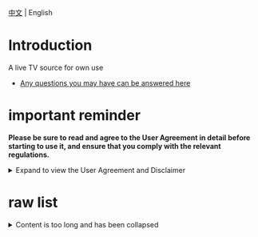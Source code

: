 [中文](README.md) | English

# Introduction
A live TV source for own use  
- <a href="https://github.com/tunjinyu/M3U/issues" target="_blank">Any questions you may have can be answered here</a>  
# important reminder
**Please be sure to read and agree to the User Agreement in detail before starting to use it, and ensure that you comply with the relevant regulations.**

<details>
  
<summary>Expand to view the User Agreement and Disclaimer</summary>
  
Please read and understand the following statement carefully before viewing this item:
  
1. If you do not agree with any of the contents of this statement, please stop immediately, once you start using it, it means you agree with it.
2. This project is for personal study, research and technical exchange only. All content is from the Internet, including but not limited to video sites, media sharing sites, etc.. This project has no control over the legality, accuracy, completeness or availability of these resources, and therefore is not responsible for the authenticity, legality or suitability of the content of the resources.
3. As the data sources are created by users themselves, we hereby remind you in particular that any third-party advertisements, product promotion information and other related content that may appear in the videos or pop-ups are spontaneously implanted by user behavior. Please be vigilant during your experience and independently screen the authenticity and legitimacy of such information, and the Platform does not assume any responsibility for any losses incurred by users in the event of fraud. 4.
4. The use of these data may face legal risks, such as the resulting legal responsibility, the user should bear.
5. The Program is not responsible for any content, including but not limited to the accuracy, copyright compliance, completeness, security and availability of media resources. It shall not be responsible for any loss, damage or legal disputes resulting from the use of the software.
6. The use of the Software must comply with relevant laws and regulations and prohibit any activity that violates the laws and regulations, including but not limited to the production, uploading, dissemination and storage of any illegal or infringing content. If you violate the relevant laws and regulations, you are responsible for your own legal liability.
7. This disclaimer applies to all users.

</details>

# raw list

<details>
  
<summary>Content is too long and has been collapsed</summary>
  
CCTV-ipv4 
```bash
https://raw.githubusercontent.com/tunjinyu/M3U/main/%E7%B1%BB/CCTV-4.txt
```
CCTV-ipv6 
```bash
https://raw.githubusercontent.com/tunjinyu/M3U/main/%E7%B1%BB/CCTV-6.txt  
```
satellite TV-ipv4 
```bash
https://raw.githubusercontent.com/tunjinyu/M3U/main/%E7%B1%BB/%E5%8D%AB%E8%A7%86-4.txt  
```
satellite TV-ipv6 
```bash
https://raw.githubusercontent.com/tunjinyu/M3U/main/%E7%B1%BB/%E5%8D%AB%E8%A7%86-6.txt  
```
NewTv-ipv4 
```bash
https://raw.githubusercontent.com/tunjinyu/M3U/main/%E7%B1%BB/NewTv-4.txt  
```
NewTv-ipv6 
```bash
https://raw.githubusercontent.com/tunjinyu/M3U/main/%E7%B1%BB/NewTv-6.txt  
```
Bestv-ipv4 
```bash
https://raw.githubusercontent.com/tunjinyu/M3U/main/%E7%B1%BB/Bestv-4.txt  
```
local station-all 
```bash
https://raw.githubusercontent.com/tunjinyu/M3U/main/%E7%B1%BB/%E5%9C%B0%E6%96%B9%E5%8F%B0-46.txt  
```
otherrrrr 
```bash
https://raw.githubusercontent.com/tunjinyu/M3U/main/%E7%B1%BB/other.txt  
```
cn-other-ipv4 
```bash
https://raw.githubusercontent.com/tunjinyu/M3U/main/%E7%B1%BB/%E5%85%B6%E4%BB%96-4.txt  
```
cn-other-ipv6 
```bash
https://raw.githubusercontent.com/tunjinyu/M3U/main/%E7%B1%BB/%E5%85%B6%E4%BB%96-6.txt  
```
Radio 
```bash
https://raw.githubusercontent.com/tunjinyu/M3U/main/%E7%B1%BB/Radio.txt  
```
MIGU 
```bash
https://raw.githubusercontent.com/tunjinyu/M3U/main/%E7%B1%BB/%E5%92%AA%E5%92%95-46.txt  
```
uncharted 
```bash
https://raw.githubusercontent.com/tunjinyu/M3U/main/%E7%B1%BB/%E6%9C%AA%E7%9F%A5-46.txt  
```
Hong Kong, Macao and Taiwan 
```bash
https://raw.githubusercontent.com/tunjinyu/M3U/main/%E7%B1%BB/%E6%B4%9B%E6%9D%89%E7%9F%B6148.txt  
```
Shopping Channel 
```bash
https://raw.githubusercontent.com/tunjinyu/M3U/main/%E7%B1%BB/%E8%B4%AD%E7%89%A9-46.txt  
```

</details>
